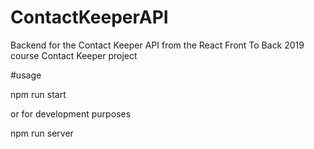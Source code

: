 # ContactKeeperAPI

Backend for the Contact Keeper API from the React Front To Back 2019 course Contact Keeper project

#usage

npm run start 

or for development purposes

npm run server 
